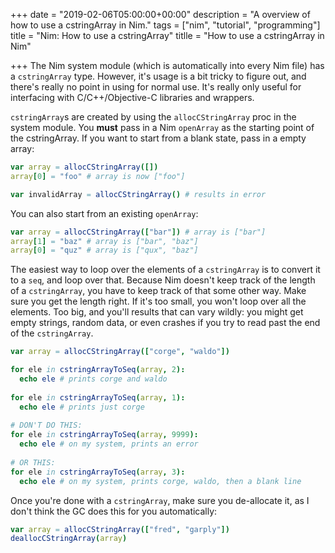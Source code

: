 +++
date = "2019-02-06T05:00:00+00:00"
description = "A overview of how to use a cstringArray in Nim."
tags = ["nim", "tutorial", "programming"]
title = "Nim: How to use a cstringArray"
titlle = "How to use a cstringArray in Nim"

+++
The Nim system module (which is automatically into every Nim file) has a `cstringArray` type. However, it's usage is a bit tricky to figure out, and there's really no point in using for normal use. It's really only useful for interfacing with C/C++/Objective-C libraries and wrappers.

`cstringArray`s are created by using the `allocCStringArray` proc in the system module. You **must** pass in a Nim `openArray` as the starting point of the cstringArray. If you want to start from a blank state, pass in a empty array:

```nim
var array = allocCStringArray([])
array[0] = "foo" # array is now ["foo"]

var invalidArray = allocCStringArray() # results in error
```

You can also start from an existing `openArray`:

```nim
var array = allocCStringArray(["bar"]) # array is ["bar"]
array[1] = "baz" # array is ["bar", "baz"]
array[0] = "quz" # array is ["qux", "baz"]
```

The easiest way to loop over the elements of a `cstringArray` is to convert it to a `seq`, and loop over that. Because Nim doesn't keep track of the length of a `cstringArray`, you have to keep track of that some other way. Make sure you get the length right. If it's too small, you won't loop over all the elements. Too big, and you'll results that can vary wildly: you might get empty strings, random data, or even crashes if you try to read past the end of the `cstringArray`.

```nim
var array = allocCStringArray(["corge", "waldo"])

for ele in cstringArrayToSeq(array, 2):
  echo ele # prints corge and waldo
  
for ele in cstringArrayToSeq(array, 1):
  echo ele # prints just corge
  
# DON'T DO THIS:
for ele in cstringArrayToSeq(array, 9999):
  echo ele # on my system, prints an error
  
# OR THIS:
for ele in cstringArrayToSeq(array, 3):
  echo ele # on my system, prints corge, waldo, then a blank line
```

Once you're done with a `cstringArray`, make sure you de-allocate it, as I don't think the GC does this for you automatically:

```nim
var array = allocCStringArray(["fred", "garply"])
deallocCStringArray(array)
```